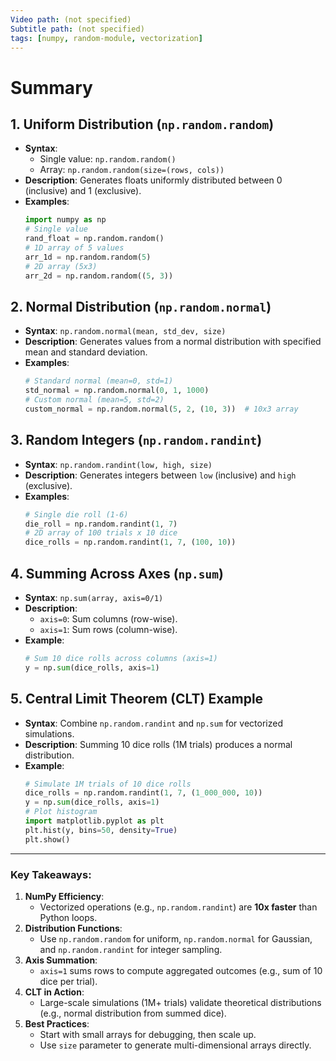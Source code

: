 ```yaml
---
Video path: (not specified)  
Subtitle path: (not specified)  
tags: [numpy, random-module, vectorization]  
---
```


# Summary

## 1. **Uniform Distribution (`np.random.random`)**  
   - **Syntax**:  
     - Single value: `np.random.random()`  
     - Array: `np.random.random(size=(rows, cols))`  
   - **Description**: Generates floats uniformly distributed between 0 (inclusive) and 1 (exclusive).  
   - **Examples**:  
     ```python  
     import numpy as np  
     # Single value  
     rand_float = np.random.random()  
     # 1D array of 5 values  
     arr_1d = np.random.random(5)  
     # 2D array (5x3)  
     arr_2d = np.random.random((5, 3))  
     ```

## 2. **Normal Distribution (`np.random.normal`)**  
   - **Syntax**: `np.random.normal(mean, std_dev, size)`  
   - **Description**: Generates values from a normal distribution with specified mean and standard deviation.  
   - **Examples**:  
     ```python  
     # Standard normal (mean=0, std=1)  
     std_normal = np.random.normal(0, 1, 1000)  
     # Custom normal (mean=5, std=2)  
     custom_normal = np.random.normal(5, 2, (10, 3))  # 10x3 array  
     ```

## 3. **Random Integers (`np.random.randint`)**  
   - **Syntax**: `np.random.randint(low, high, size)`  
   - **Description**: Generates integers between `low` (inclusive) and `high` (exclusive).  
   - **Examples**:  
     ```python  
     # Single die roll (1-6)  
     die_roll = np.random.randint(1, 7)  
     # 2D array of 100 trials x 10 dice  
     dice_rolls = np.random.randint(1, 7, (100, 10))  
     ```

## 4. **Summing Across Axes (`np.sum`)**  
   - **Syntax**: `np.sum(array, axis=0/1)`  
   - **Description**:  
     - `axis=0`: Sum columns (row-wise).  
     - `axis=1`: Sum rows (column-wise).  
   - **Example**:  
     ```python  
     # Sum 10 dice rolls across columns (axis=1)  
     y = np.sum(dice_rolls, axis=1)  
     ```

## 5. **Central Limit Theorem (CLT) Example**  
   - **Syntax**: Combine `np.random.randint` and `np.sum` for vectorized simulations.  
   - **Description**: Summing 10 dice rolls (1M trials) produces a normal distribution.  
   - **Example**:  
     ```python  
     # Simulate 1M trials of 10 dice rolls  
     dice_rolls = np.random.randint(1, 7, (1_000_000, 10))  
     y = np.sum(dice_rolls, axis=1)  
     # Plot histogram  
     import matplotlib.pyplot as plt  
     plt.hist(y, bins=50, density=True)  
     plt.show()  
     ```

---

### Key Takeaways:  
1. **NumPy Efficiency**:  
   - Vectorized operations (e.g., `np.random.randint`) are **10x faster** than Python loops.  
2. **Distribution Functions**:  
   - Use `np.random.random` for uniform, `np.random.normal` for Gaussian, and `np.random.randint` for integer sampling.  
3. **Axis Summation**:  
   - `axis=1` sums rows to compute aggregated outcomes (e.g., sum of 10 dice per trial).  
4. **CLT in Action**:  
   - Large-scale simulations (1M+ trials) validate theoretical distributions (e.g., normal distribution from summed dice).  
5. **Best Practices**:  
   - Start with small arrays for debugging, then scale up.  
   - Use `size` parameter to generate multi-dimensional arrays directly.  